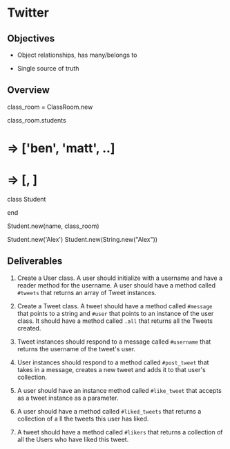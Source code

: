 # Twitter

## Objectives
- Object relationships, has many/belongs to

- Single source of truth

## Overview

class_room = ClassRoom.new

class_room.students
# => ['ben', 'matt', ..]
# => [<Student>, <Student>]


class Student

end

Student.new(name, class_room)

Student.new('Alex')
Student.new(String.new("Alex"))



## Deliverables
1. Create a User class. A user should initialize with a username and have a reader method for the username. A user should have a method called `#tweets` that returns an array of Tweet instances.
2. Create a Tweet class. A tweet should have a method called `#message` that points to a string and `#user` that points to an instance of the user class. It should have a method called `.all` that returns all the Tweets created.
3. Tweet instances should respond to a message called `#username` that returns the username of the tweet's user.
4. User instances should respond to a method called `#post_tweet` that takes in a message, creates a new tweet and adds it to that user's collection.


5. A user should have an instance method called `#like_tweet` that accepts as a tweet instance as a parameter.
6. A user should have a method called `#liked_tweets` that returns a collection of a ll the tweets this user has liked.
7. A tweet should have a method called `#likers` that returns a collection of all the Users who have liked this tweet.
